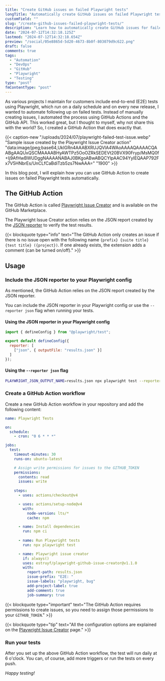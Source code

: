 ```yaml
---
title: "Create GitHub issues on failed Playwright tests"
longTitle: "Automatically create GitHub issues on failed Playwright tests"
customField: ""
slug: "/create-github-issues-failed-playwright-tests/"
description: "Learn how to automatically create GitHub issues for failed Playwright tests with the Playwright Issue Creator action, available on the GitHub Marketplace."
date: "2024-07-12T14:32:18.125Z"
lastmod: "2024-07-12T14:32:18.654Z"
preview: "/social/05e8865d-5d20-4673-8b0f-803079d9c622.png"
draft: false
comments: true
tags:
  - "Automation"
  - "DevOps"
  - "GitHub"
  - "Playwright"
  - "Testing"
type: "post"
fmContentType: "post"
---
```


As various projects I maintain for customers include end-to-end (E2E) tests using Playwright, which run on a daily schedule and on every new release, I wanted to automate following up on failed tests. Instead of manually creating issues, I automated the process using GitHub Actions and the GitHub API. This worked great, but I thought to myself, why not share this with the world? So, I created a GitHub Action that does exactly that.

{{< caption-new "/uploads/2024/07/playwright-failed-test-issue.webp" "Sample issue created by the Playwright Issue Creator action"  "data:image/jpeg;base64,UklGRn4AAABXRUJQVlA4WAoAAAAQAAAACQAABgAAQUxQSCMAAAABHyAWTPz5OoOZRkSEDEVt20BVX90Fryp/MsMQ0f+Ij9AfHwBWUDggNAAAANABAJ0BKgoABwABQCYlpAAC94YyIEQAAP792Fx7V5HNbrEs/UnCLfCaBdiTzb5zs7NwAAA=" "1900" >}}

In this blog post, I will explain how you can use GitHub Action to create issues on failed Playwright tests automatically.

## The GitHub Action

The GitHub Action is called [Playwright Issue Creator](https://github.com/marketplace/actions/playwright-issue-creator) and is available on the GitHub Marketplace.

The Playwright Issue Creator action relies on the JSON report created by the [JSON reporter](https://playwright.dev/docs/test-reporters#json-reporter) to verify the test results.

{{< blockquote type="info" text="The GitHub Action only creates an issue if there is no issue open with the following name `{prefix} {suite title} {test title} ({project})`. If one already exists, the extension adds a comment (can be turned on/off)." >}}

## Usage

### Include the JSON reporter to your Playwright config

As mentioned, the GitHub Action relies on the JSON report created by the JSON reporter. 

You can include the JSON reporter in your Playwright config or use the `--reporter json` flag when running your tests.

#### Using the JSON reporter in your Playwright config

```javascript 
import { defineConfig } from "@playwright/test";

export default defineConfig({
  reporter: [
    ["json", { outputFile: "results.json" }]
  ]
});
```

#### Using the `--reporter json` flag

```bash 
PLAYWRIGHT_JSON_OUTPUT_NAME=results.json npx playwright test --reporter=json
```

### Create a GitHub Action workflow

Create a new GitHub Action workflow in your repository and add the following content:

```yaml 
name: Playwright Tests

on:
  schedule:
    - cron: "0 6 * * *"

jobs:
  test:
    timeout-minutes: 30
    runs-on: ubuntu-latest

    # Assign write permissions for issues to the GITHUB_TOKEN
    permissions:
      contents: read
      issues: write
    
    steps:
      - uses: actions/checkout@v4

      - uses: actions/setup-node@v4
        with:
          node-version: lts/*
          cache: npm

      - name: Install dependencies
        run: npm ci
      
      - name: Run Playwright tests
        run: npx playwright test

      - name: Playwright issue creator
        if: always()
        uses: estruyf/playwright-github-issue-creator@v1.1.0
        with:
          report-path: results.json
          issue-prefix: "E2E: "
          issue-labels: "playwright, bug"
          add-project-label: true
          add-comment: true
          job-summary: true
```

{{< blockquote type="important" text="The GitHub Action requires permissions to create issues, so you need to assign those permissions to your `GITHUB_TOKEN`." >}}

{{< blockquote type="tip" text="All the configuration options are explained on the [Playwright Issue Creator](https://github.com/marketplace/actions/playwright-issue-creator) page." >}}

### Run your tests

After you set up the above GitHub Action workflow, the test will run daily at 6 o'clock. You can, of course, add more triggers or run the tests on every push.

*Happy testing!*
